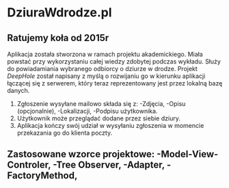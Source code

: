 ﻿# DziuraWdrodze.pl
## Ratujemy koła od 2015r

Aplikacja została stworzona w ramach projektu akademickiego. Miała powstać przy wykorzystaniu całej wiedzy zdobytej podczas wykładu. Służy do powiadamiania wybranego odbiorcy o dziurze w drodze. Projekt *DeepHole* został napisany z myślą o rozwijaniu go w kierunku aplikacji łączącej się z serwerem, który teraz reprezentowany jest przez lokalną bazę danych.

1. Zgłoszenie wysyłane mailowo składa się z:
  -Zdjęcia,
  -Opisu (opcjonalnie),
  -Lokalizacji,
  -Podpisu użytkownika.
2. Użytkownik może przeglądać dodane przez siebie dziury.
3. Aplikacja kończy swój udział w wysyłaniu zgłoszenia w momencie przekazania go do klienta poczty.

Zastosowane wzorce projektowe:
-Model-View-Controler,
-Tree Observer,
-Adapter,
-FactoryMethod,
-